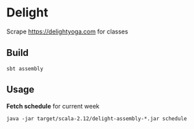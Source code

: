 # Delight

Scrape https://delightyoga.com for classes

## Build

```
sbt assembly
```

## Usage

**Fetch schedule** for current week

```
java -jar target/scala-2.12/delight-assembly-*.jar schedule
```
